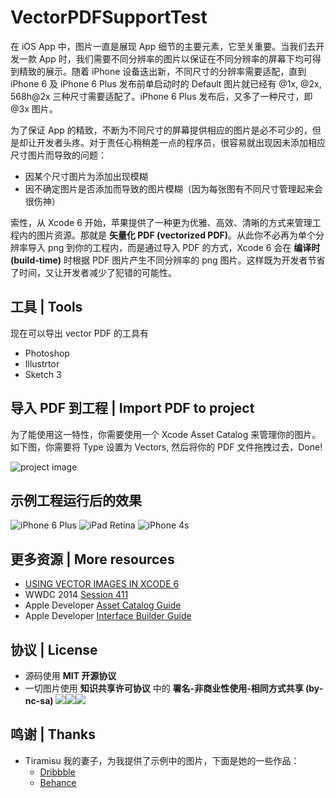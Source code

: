 # VectorPDFSupportTest

在 iOS App 中，图片一直是展现 App 细节的主要元素，它至关重要。当我们去开发一款 App 时，我们需要不同分辨率的图片以保证在不同分辨率的屏幕下均可得到精致的展示。随着 iPhone 设备迭出新，不同尺寸的分辨率需要适配，直到 iPhone 6 及 iPhone 6 Plus 发布前单启动时的 Default 图片就已经有 @1x, @2x, 568h@2x 三种尺寸需要适配了。iPhone 6 Plus 发布后，又多了一种尺寸，即 @3x 图片。

为了保证 App 的精致，不断为不同尺寸的屏幕提供相应的图片是必不可少的，但是却让开发者头疼。对于责任心稍稍差一点的程序员，很容易就出现因未添加相应尺寸图片而导致的问题：

- 因某个尺寸图片为添加出现模糊
- 因不确定图片是否添加而导致的图片模糊（因为每张图有不同尺寸管理起来会很伤神）

索性，从 Xcode 6 开始，苹果提供了一种更为优雅、高效、清晰的方式来管理工程内的图片资源。那就是 **矢量化 PDF (vectorized PDF)**。从此你不必再为单个分辨率导入 png 到你的工程内，而是通过导入 PDF 的方式，Xcode 6 会在 **编译时 (build-time)** 时根据 PDF 图片产生不同分辨率的 png 图片。这样既为开发者节省了时间，又让开发者减少了犯错的可能性。

## 工具 | Tools

现在可以导出 vector PDF 的工具有

- Photoshop
- Illustrtor
- Sketch 3

## 导入 PDF 到工程 | Import PDF to project

为了能使用这一特性，你需要使用一个 Xcode Asset Catalog 来管理你的图片。如下图，你需要将 Type 设置为 Vectors, 然后将你的 PDF 文件拖拽过去，Done!

![project image](https://raw.githubusercontent.com/0dayZh/VectorPDFSupportTest/master/project.png)

## 示例工程运行后的效果

![iPhone 6 Plus](https://raw.githubusercontent.com/0dayZh/VectorPDFSupportTest/master/iPhone%206%20Plus.png)
![iPad Retina](https://raw.githubusercontent.com/0dayZh/VectorPDFSupportTest/master/iPad%20Retina.png)
![iPhone 4s](https://raw.githubusercontent.com/0dayZh/VectorPDFSupportTest/master/iPhone%204s.png)


## 更多资源 | More resources

- [USING VECTOR IMAGES IN XCODE 6](http://martiancraft.com/blog/2014/09/vector-images-xcode6/)
- WWDC 2014 [Session 411](https://developer.apple.com/videos/wwdc/2014/#411)
- Apple Developer [Asset Catalog Guide](https://developer.apple.com/library/ios/recipes/xcode_help-image_catalog-1.0/Recipe.html)
- Apple Developer [Interface Builder Guide](https://developer.apple.com/library/prerelease/ios/recipes/xcode_help-interface_builder/chapters/AboutInterfaceBuilder.html#//apple_ref/doc/uid/TP40009971-CH38-SW1)

## 协议 | License

- 源码使用 **MIT 开源协议**
- 一切图片使用 **知识共享许可协议** 中的 **署名-非商业性使用-相同方式共享 (by-nc-sa)** ![](http://creativecommons.org/icons/by/standard.gif)![](http://creativecommons.org/icons/nc/standard.gif)![](http://creativecommons.org/icons/sa/standard.gif)

## 鸣谢 | Thanks

- Tiramisu 我的妻子，为我提供了示例中的图片，下面是她的一些作品：
	- [Dribbble](http://dribbble.com/misu)
	- [Behance](http://behance.net/tiramisu0801)